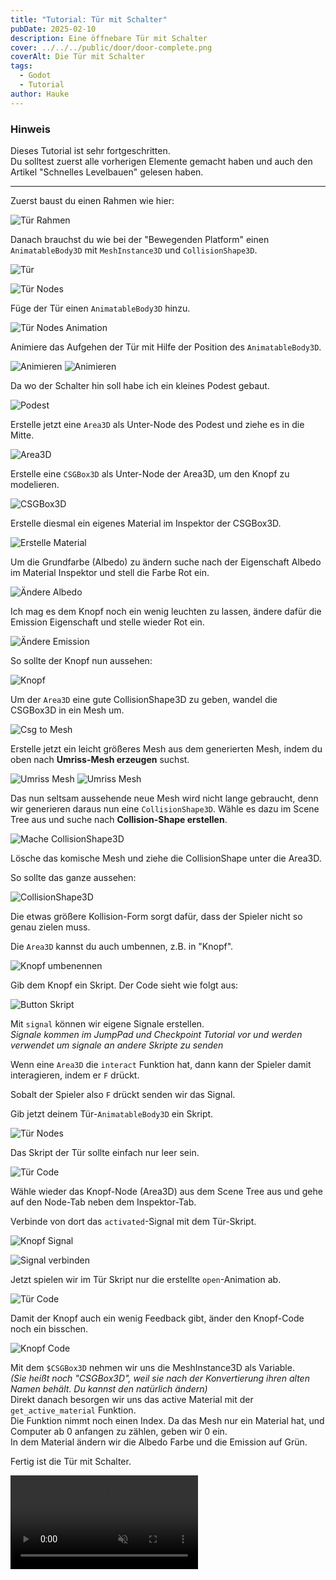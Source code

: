 ```yaml
---
title: "Tutorial: Tür mit Schalter"
pubDate: 2025-02-10
description: Eine öffnebare Tür mit Schalter
cover: ../../../public/door/door-complete.png
coverAlt: Die Tür mit Schalter
tags:
  - Godot
  - Tutorial
author: Hauke
---
```


### Hinweis

Dieses Tutorial ist sehr fortgeschritten.  
Du solltest zuerst alle vorherigen Elemente gemacht haben
und auch den Artikel "Schnelles Levelbauen" gelesen haben.

---

Zuerst baust du einen Rahmen wie hier:

![Tür Rahmen](/Godot-Parkour-Guides//door/door-frame.png)

Danach brauchst du wie bei der "Bewegenden Platform" einen `AnimatableBody3D` mit
`MeshInstance3D` und `CollisionShape3D`.

![Tür](/Godot-Parkour-Guides//door/door-door.png)

![Tür Nodes](/Godot-Parkour-Guides//door/door-node.png)

Füge der Tür einen `AnimatableBody3D` hinzu.

![Tür Nodes Animation](/Godot-Parkour-Guides//door/door-node-animation.png)

Animiere das Aufgehen der Tür mit Hilfe der Position des `AnimatableBody3D`.

![Animieren](/Godot-Parkour-Guides//door/animation.png)
![Animieren](/Godot-Parkour-Guides//door/door-aniomation.png)

Da wo der Schalter hin soll habe ich ein kleines Podest gebaut.

![Podest](/Godot-Parkour-Guides//door/door-podest.png)

Erstelle jetzt eine `Area3D` als Unter-Node des Podest und
ziehe es in die Mitte.

![Area3D](/Godot-Parkour-Guides//door/area3d.png)

Erstelle eine `CSGBox3D` als Unter-Node der Area3D, um
den Knopf zu modelieren.

![CSGBox3D](/Godot-Parkour-Guides//door/csgbox.png)

Erstelle diesmal ein eigenes Material im Inspektor der CSGBox3D.

![Erstelle Material](/Godot-Parkour-Guides//door/create-material.png)

Um die Grundfarbe (Albedo) zu ändern suche nach der Eigenschaft Albedo im Material
Inspektor und stell die Farbe Rot ein.

![Ändere Albedo](/Godot-Parkour-Guides//door/change-albedo.png)

Ich mag es dem Knopf noch ein wenig leuchten zu lassen, ändere dafür die
Emission Eigenschaft und stelle wieder Rot ein.

![Ändere Emission](/Godot-Parkour-Guides//door/change-emission.png)

So sollte der Knopf nun aussehen:

![Knopf](/Godot-Parkour-Guides//door/button-result.png)

Um der `Area3D` eine gute CollisionShape3D zu geben, wandel die CSGBox3D
in ein Mesh um.

![Csg to Mesh](/Godot-Parkour-Guides//door/csg-to-mesh.png)

Erstelle jetzt ein leicht größeres Mesh aus dem generierten Mesh,
indem du oben nach **Umriss-Mesh erzeugen** suchst.

![Umriss Mesh](/Godot-Parkour-Guides//door/mesh-extrude.png)
![Umriss Mesh](/Godot-Parkour-Guides//door/mesh-extrude2.png)

Das nun seltsam aussehende neue Mesh wird nicht lange
gebraucht, denn wir generieren daraus nun eine `CollisionShape3D`.
Wähle es dazu im Scene Tree aus und suche nach **Collision-Shape erstellen**.

![Mache CollisionShape3D](/Godot-Parkour-Guides//door/make-cs.png)

Lösche das komische Mesh und ziehe die CollisionShape unter die Area3D.

So sollte das ganze aussehen:

![CollisionShape3D](/Godot-Parkour-Guides//door/btn-res2.png)

Die etwas größere Kollision-Form sorgt dafür, dass der Spieler
nicht so genau zielen muss.

Die `Area3D` kannst du auch umbennen, z.B. in "Knopf".

![Knopf umbenennen](/Godot-Parkour-Guides//door/rename-btn.png)

Gib dem Knopf ein Skript.
Der Code sieht wie folgt aus:

![Button Skript](/Godot-Parkour-Guides//door/btn-code.png)

Mit `signal` können wir eigene Signale erstellen.  
_Signale kommen im JumpPad und Checkpoint Tutorial vor
und werden verwendet um signale an andere Skripte zu senden_

Wenn eine `Area3D` die `interact` Funktion hat, dann
kann der Spieler damit interagieren, indem er `F` drückt.

Sobalt der Spieler also `F` drückt senden wir das Signal.

Gib jetzt deinem Tür-`AnimatableBody3D` ein Skript.

![Tür Nodes](/Godot-Parkour-Guides//door/door-nodes.png)

Das Skript der Tür sollte einfach nur leer sein.

![Tür Code](/Godot-Parkour-Guides//door/door-code.png)

Wähle wieder das Knopf-Node (Area3D) aus dem Scene Tree aus
und gehe auf den Node-Tab neben dem Inspektor-Tab.

Verbinde von dort das `activated`-Signal mit dem Tür-Skript.

![Knopf Signal](/Godot-Parkour-Guides//door/btn-signal.png)

![Signal verbinden](/Godot-Parkour-Guides//door/connect-signal.png)

Jetzt spielen wir im Tür Skript nur die erstellte `open`-Animation ab.

![Tür Code](/Godot-Parkour-Guides//door/door-code2.png)

Damit der Knopf auch ein wenig Feedback gibt,
änder den Knopf-Code noch ein bisschen.

![Knopf Code](/Godot-Parkour-Guides//door/btn-code2.png)

Mit dem `$CSGBox3D` nehmen wir uns die MeshInstance3D als Variable.  
_(Sie heißt noch "CSGBox3D",
weil sie nach der Konvertierung ihren alten Namen behält. Du kannst den natürlich
ändern)_  
Direkt danach besorgen wir uns das active Material mit der `get_active_material` Funktion.  
Die Funktion nimmt noch einen Index. Da das Mesh nur ein Material hat,
und Computer ab 0 anfangen zu zählen, geben wir 0 ein.  
In dem Material ändern wir die Albedo Farbe und die Emission auf Grün.

Fertig ist die Tür mit Schalter.

<video autoplay loop muted src="/Godot-Parkour-Guides/door/door-working.mp4" controls></video>
